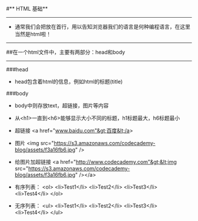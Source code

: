 #** HTML 基础**
- - -

- 通常我们会把<!DOCTYPE html>放在首行，用以告知浏览器我们的语言是何种编程语言，在这里当然是html啦！

- - -

##在一个html文件中，主要有两部分：head和body

- - -

###head
- head包含着html的信息，例如html的标题(title)

###body
- body中则存放text，超链接，图片等内容

- 从&lt;h1&gt;一直到&lt;h6&gt;能够显示大小不同的标题，h1标题最大，h6标题最小

- 超链接
		&lt;a href="www.baidu.com"&gt;百度&lt;/a&gt;
- 图片
		&lt;img src="https://s3.amazonaws.com/codecademy-blog/assets/f3a16fb6.jpg" /&gt;
- 给图片加超链接
		&lt;a href="http://www.codecademy.com"&gt;&lt;img src="https://s3.amazonaws.com/codecademy-blog/assets/f3a16fb6.jpg" /&gt;&lt;/a&gt;

- 有序列表：
		&lt;ol&gt;
    		&lt;li>Test1&lt;/li&gt;
    		&lt;li>Test2&lt;/li&gt;
    		&lt;li>Test3&lt;/li&gt;
    		&lt;li>Test4&lt;/li&gt;
		&lt;/ol>


- 无序列表：
		&lt;ul&gt;
    		&lt;li&gt;Test1&lt;/li&gt;
    		&lt;li&gt;Test2&lt;/li&gt;
    		&lt;li&gt;Test3&lt;/li&gt;
    		&lt;li&gt;Test4&lt;/li&gt;
		&lt;/ul&gt;